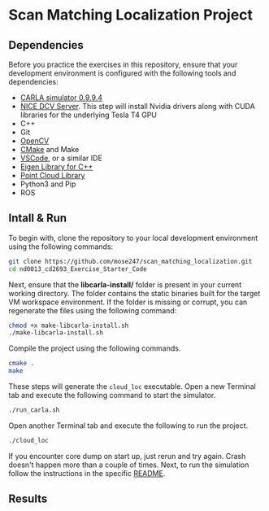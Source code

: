 # Scan Matching Localization Project

## Dependencies
Before you practice the exercises in this repository, ensure that your development environment is configured with the following tools and dependencies:

- [CARLA simulator 0.9.9.4](https://github.com/carla-simulator/carla/releases/tag/0.9.9) 
- [NICE DCV Server](https://docs.aws.amazon.com/dcv/latest/adminguide/setting-up-installing-linux-prereq.html). This step will install Nvidia drivers along with CUDA libraries for the underlying Tesla T4 GPU
- C++ 
- Git
- [OpenCV](https://docs.opencv.org/4.x/d7/d9f/tutorial_linux_install.html)
- [CMake](https://askubuntu.com/questions/161104/how-do-i-install-make) and Make
- [VSCode](https://code.visualstudio.com/download), or a similar IDE
- [Eigen Library for C++](https://eigen.tuxfamily.org/index.php?title=Main_Page)
- [Point Cloud Library](https://pointclouds.org/downloads/)
- Python3 and Pip
- ROS


## Intall & Run
To begin with, clone the repository to your local development environment using the following commands:

```bash
git clone https://github.com/mose247/scan_matching_localization.git
cd nd0013_cd2693_Exercise_Starter_Code
```

Next, ensure that the **libcarla-install/** folder is present in your current working directory. The folder contains the static binaries built for the target VM workspace environment. If the folder is missing or corrupt, you can regenerate the files using the following command:

```bash
chmod +x make-libcarla-install.sh
./make-libcarla-install.sh
```

Compile the project using the following commands. 
```bash
cmake .
make
```

These steps will generate the `cloud_loc` executable. Open a new Terminal tab and execute the following command to start the simulator.

```bash
./run_carla.sh
```  

Open another Terminal tab and execute the following to run the project.
```bash
./cloud_loc 
```

If you encounter core dump on start up, just rerun and try again. Crash doesn't happen more than a couple of times. 
Next, to run the simulation follow the instructions in the specific [README](/Lesson_7_Project_Scan_Matching_Localization/c3-project/README.md). 

## Results
